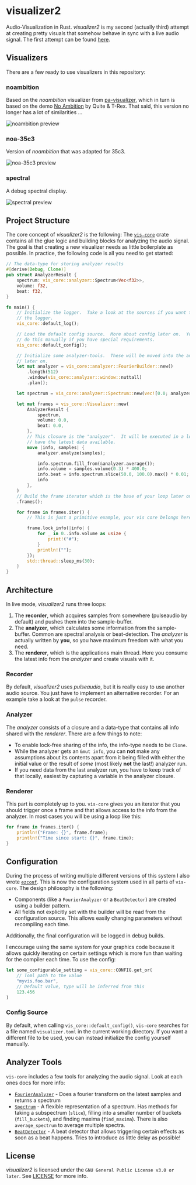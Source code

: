 visualizer2
===========

Audio-Visualization in Rust.  *visualizer2* is my second (actually third) attempt at creating pretty
visuals that somehow behave in sync with a live audio signal.  The first attempt can be found
[here](https://github.com/Rahix/pa-visualizer).

## Visualizers
There are a few ready to use visualizers in this repository:

### noambition
Based on the *noambition* visualizer from [pa-visualizer](https://github.com/Rahix/pa-visualizer),
which in turn is based on the demo [No Ambition](http://www.pouet.net/prod.php?which=69730) by Quite & T-Rex.
That said, this version no longer has a lot of similarities ...

![noambition preview](img/noambition.png)

### noa-35c3
Version of *noambition* that was adapted for 35c3.

![noa-35c3 preview](img/noa-35c3.png)

### spectral
A debug spectral display.

![spectral preview](img/spectral.png)

## Project Structure
The core concept of *visualizer2* is the following:  The [`vis-core`](./vis-core) crate contains all
the glue logic and building blocks for analyzing the audio signal.  The goal is that creating a new
visualizer needs as little boilerplate as possible.  In practice, the following code is all you
need to get started:

```rust
// The data-type for storing analyzer results
#[derive(Debug, Clone)]
pub struct AnalyzerResult {
    spectrum: vis_core::analyzer::Spectrum<Vec<f32>>,
    volume: f32,
    beat: f32,
}

fn main() {
    // Initialize the logger.  Take a look at the sources if you want to customize
    // the logger.
    vis_core::default_log();

    // Load the default config source.  More about config later on.  You can also
    // do this manually if you have special requirements.
    vis_core::default_config();

    // Initialize some analyzer-tools.  These will be moved into the analyzer closure
    // later on.
    let mut analyzer = vis_core::analyzer::FourierBuilder::new()
        .length(512)
        .window(vis_core::analyzer::window::nuttall)
        .plan();

    let spectrum = vis_core::analyzer::Spectrum::new(vec![0.0; analyzer.buckets], 0.0, 1.0);

    let mut frames = vis_core::Visualizer::new(
        AnalyzerResult {
            spectrum,
            volume: 0.0,
            beat: 0.0,
        },
        // This closure is the "analyzer".  It will be executed in a loop to always
        // have the latest data available.
        move |info, samples| {
            analyzer.analyze(samples);

            info.spectrum.fill_from(&analyzer.average());
            info.volume = samples.volume(0.3) * 400.0;
            info.beat = info.spectrum.slice(50.0, 100.0).max() * 0.01;
            info
        },
    )
    // Build the frame iterator which is the base of your loop later on
    .frames();

    for frame in frames.iter() {
        // This is just a primitive example, your vis core belongs here

        frame.lock_info(|info| {
            for _ in 0..info.volume as usize {
                print!("#");
            }
            println!("");
        });
        std::thread::sleep_ms(30);
    }
}
```

## Architecture
In live mode, *visualizer2* runs three loops:

1. The **recorder**, which acquires samples from somewhere (pulseaudio by default) and pushes
   them into the sample-buffer.
2. The **analyzer**, which calculates some information from the sample-buffer.  Common are spectral
   analysis or beat-detection.  The *analyzer* is actually written by **you**, so you have maximum
   freedom with what you need.
3. The **renderer**, which is the applications main thread.  Here you consume the latest info from
   the *analyzer* and create visuals with it.

### Recorder
By default, *visualizer2* uses *pulseaudio*, but it is really easy to use another audio source.  You
just have to implement an alternative recorder.  For an example take a look at the `pulse` recorder.

### Analyzer
The *analyzer* consists of a closure and a data-type that contains all info shared with the
*renderer*.  There are a few things to note:

* To enable lock-free sharing of the info, the info-type needs to be `Clone`.
* While the analyzer gets an `&mut info`, you can **not** make any assumptions
  about its contents apart from it being filled with either the initial value
  or the result of *some* (most likely **not** the last!) analyzer run.
* If you need data from the last analyzer run, you have to keep track of that locally,
  easiest by capturing a variable in the analyzer closure.

### Renderer
This part is completely up to you.  `vis-core` gives you an iterator that you should trigger
once a frame and that allows access to the info from the analyzer.  In most cases you will
be using a loop like this:

```rust
for frame in frames.iter() {
    println!("Frame: {}", frame.frame);
    println!("Time since start: {}", frame.time);
}
```

## Configuration
During the process of writing multiple different versions of this system I also wrote
[`ezconf`](https://github.com/Rahix/ezconf).  This is now the configuration system used
in all parts of `vis-core`.  The design philosophy is the following:

* Components (like a `FourierAnalyzer` or a `BeatDetector`) are created using a builder
  pattern.
* All fields not explicitly set with the builder will be read from the configuration source.
  This allows easily changing parameters without recompiling each time.

Additionally, the final configuration will be logged in debug builds.

I encourage using the same system for your graphics code because it allows quickly iterating
on certain settings which is more fun than waiting for the compiler each time.  To use the
config:

```rust
let some_configurable_setting = vis_core::CONFIG.get_or(
    // Toml path to the value
    "myvis.foo.bar",
    // Default value, type will be inferred from this
    123.456
)
```

### Config Source
By default, when calling `vis_core::default_config()`, `vis-core` searches for a file
named `visualizer.toml` in the current working directory.  If you want a different file
to be used, you can instead initialize the config yourself manually.


## Analyzer Tools
`vis-core` includes a few tools for analyzing the audio signal.  Look at each ones docs for
more info:

* [`FourierAnalyzer`](./vis-core/src/analyzer/fourier.rs) - Does a fourier transform on the latest
  samples and returns a spectrum
* [`Spectrum`](./vis-core/src/analyzer/spectrum.rs) - A flexible representation of a spectrum.  Has
  methods for taking a subspectrum (`slice`), filling into a smaller number of buckets
  (`fill_buckets`), and finding maxima (`find_maxima`).  There is also `average_spectrum` to average
  multiple spectra.
* [`BeatDetector`](./vis-core/src/analyzer/beat.rs) - A beat detector that allows triggering certain
  effects as soon as a beat happens.  Tries to introduce as little delay as possible!

## License

*visualizer2* is licensed under the `GNU General Public License v3.0 or later`.  See [LICENSE](LICENSE) for more info.

